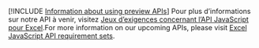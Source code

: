 [!INCLUDE [Information about using preview APIs](../includes/using-preview-apis.md)]
<span data-ttu-id="44477-101">Pour plus d’informations sur notre API à venir, visitez [Jeux d’exigences concernant l’API JavaScript pour Excel](../reference/requirement-sets/excel-api-requirement-sets.md#excel-javascript-preview-apis).</span><span class="sxs-lookup"><span data-stu-id="44477-101">For more information on our upcoming APIs, please visit [Excel JavaScript API requirement sets](../reference/requirement-sets/excel-api-requirement-sets.md#excel-javascript-preview-apis).</span></span>